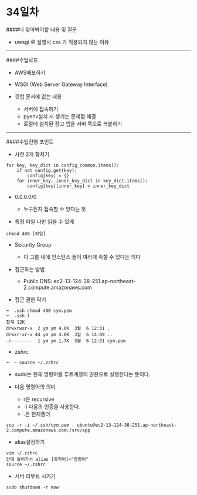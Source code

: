 # 34일차 

####더 찾아봐야할 내용 및 질문 

- uwsgi 로 실행시 css 가 적용되지 않는 이유 

---

####수업로드 

- AWS배포하기 

- WSGI (Web Server Gateway Interface) 

- 깃헙 문서에 없는 내용 
	- 서버에 접속하기 
	- pyenv설치 시 생기는 문제점 해결
	- 로컬에 설치된 장고 앱을 서버 쪽으로 복붙하기 

---
####수업진행 포인트

- 사전 2개 합치기 
```
for key, key_dict in config_common.items():
    if not config.get(key):
        config[key] = {}
    for inner_key, inner_key_dict in key_dict.items():
        config[key][inner_key] = inner_key_dict
```

- 0.0.0.0/0
	- 누구든지 접속할 수 있다는 뜻

- 특정 파일  나만 읽을 수 있게 
```
chmod 400 [파일]
```
- Security Group 
	- 이 그룹 내에 인스턴스 들이 여러개 속할 수 있다는 의미 

- 접근하는 방법 
	- Public DNS: ec2-13-124-38-251.ap-northeast-2.compute.amazonaws.com
	
- 접근 권한 막기 

```
➜  .ssh chmod 400 cym.pem 
➜  .ssh l
합계 12K
drwxrwxr-x  2 ym ym 4.0K  3월  6 12:31 .
drwxr-xr-x 44 ym ym 4.0K  3월  6 14:09 ..
-r--------  1 ym ym 1.7K  3월  6 12:31 cym.pem

```

- zshrc 
```
➜  ~ source ~/.zshrc
```

- sudo는 현재 명령어를 루트계정의 권한으로 실행한다는 뜻이다. 

- 다음 명령어의 의미 
	- r은 recursive
	- -i 다음의 인증을 사용한다. 
	- .은 현재폴더
	

```
scp -r -i ~/.ssh/cym.pem . ubuntu@ec2-13-124-38-251.ap-northeast-2.compute.amazonaws.com:/srv/app
```

- alias설정하기 

```
vim ~/.zshrc
안에 들어가서 alias [축약어]="명령어"
source ~/.zshrc
```

- 서버 리부트 시키기 
```
sudo shutdown -r now
```
